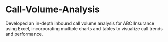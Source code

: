 # Call-Volume-Analysis
Developed an in-depth inbound call volume analysis for ABC Insurance using Excel, incorporating multiple charts and tables to visualize call trends and performance.
